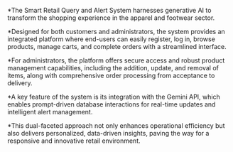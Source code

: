 *The Smart Retail Query and Alert System harnesses generative AI to transform the shopping experience in the apparel and footwear sector. 

*Designed for both customers and administrators, the system provides an integrated platform where end-users can easily register, log in, browse products, manage carts, and complete orders with a streamlined interface. 

*For administrators, the platform offers secure access and robust product management capabilities, including the addition, update, and removal of items, along with comprehensive order processing from acceptance to delivery. 

*A key feature of the system is its integration with the Gemini API, which enables prompt-driven database interactions for real-time updates and intelligent alert management. 

*This dual-faceted approach not only enhances operational efficiency but also delivers personalized, data-driven insights, paving the way for a responsive and innovative retail environment.
